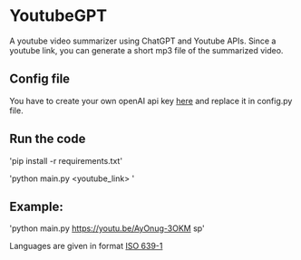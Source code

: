 # YoutubeGPT
A youtube video summarizer using ChatGPT and Youtube APIs.
Since a youtube link, you can generate a short mp3 file of the summarized video.

## Config file
You have to create your own openAI api key [here](https://platform.openai.com/account/api-keys) and replace it in config.py file.

## Run the code
'pip install -r requirements.txt'

'python main.py <youtube_link> <language>'

## Example:
'python main.py https://youtu.be/AyOnug-3OKM sp'

Languages are given in format [ISO 639-1](https://en.wikipedia.org/wiki/List_of_ISO_639-1_codes)


